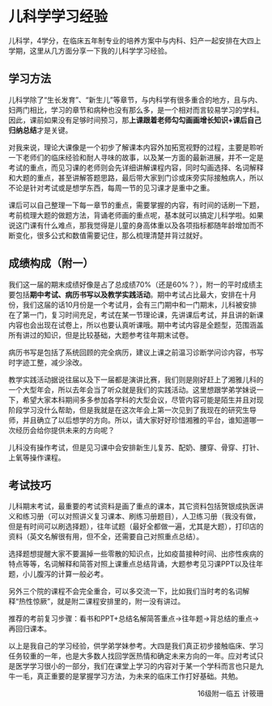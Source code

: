 # 儿科学学习经验

儿科学，4学分，在临床五年制专业的培养方案中与内科、妇产一起安排在大四上学期，这里从几方面分享一下我的儿科学学习经验。

## 学习方法

儿科学除了“生长发育”、“新生儿”等章节，与内科学有很多重合的地方，且与内、妇两门相比，学习的章节和病种也没有那么多，是一个相对而言较易学习的学科。因此，课前如果没有足够时间预习，那**上课跟着老师勾勾画画增长知识+课后自己归纳总结**才是关键。

对我来说，理论大课像是一个初步了解课本内容外加拓宽视野的过程，主要是聆听一下老师们的临床经验和耐人寻味的故事，以及某一方面的最新进展，并不一定是考试的重点，而见习课的老师则会先详细讲解课程内容，同时勾画选择、名词解释和大题的重点，甚至讲解答题思路，最后带大家到门诊或床旁实际接触病人，所以不论是针对考试或是想学东西，每周一节的见习课才是重中之重。

课后可以自己整理一下每一章节的重点，需要掌握的内容，有时间的话刷一下题，考前梳理大题的做题方法，背诵老师画的重点呢，基本就可以搞定儿科学啦。如果说这门课有什么难点，那我觉得是儿童的身高体重以及各项指标都随年龄增加而不断变化，很多公式和数值需要记住，那么梳理清楚并背过就好。

## 成绩构成（附一）

我们这一届的期末成绩好像是占了总成绩70%（还是60%？），附一的平时成绩主要包括**期中考试、病历书写以及教学实践活动**。期中考试占比最大，安排在十月份，我们这届的话10月份是一个考试月，会有三门期中和一门期末，儿科被安排在了第一门，复习时间充足，考试在某一节理论课，先讲课后考试，并且讲的新课内容也会出现在试卷上，所以也要认真听课哦。期中考试内容是全题型，范围涵盖所有讲过的知识，但是比较基础，大题参考往年期末试卷。

病历书写是包括了系统回顾的完全病历，建议上课之前温习诊断学问诊内容，书写时字迹工整，减少涂改。

教学实践活动据说往届以及下一届都是演讲比赛，我们则是刚好赶上了湘雅儿科的一个大型年会，所以去年会当了听众就是我们的实践活动。这里想跟学弟学妹说一下，希望大家本科期间多多参加各学科的大型会议，尽管内容可能是陌生并且对现阶段学习没什么帮助，但是我就是在这次年会上第一次见到了我现在的研究生导师，并且确立了以后想学的方向。所以，请大家好好珍惜湘雅的平台，谁知道哪一次经历会给你提供未来的方向呢？

儿科没有操作考试，但是见习课中会安排新生儿复苏、配奶、腰穿、骨穿、打针、上氧等操作课程。

## 考试技巧

儿科期末考试，最重要的考试资料是画了重点的课本，其它资料包括贺银成执医讲义和练习册（可以对照讲义复习课本、刷练习册题目），人卫练习册（我没有做，但是有时间可以刷选择题），往年试题（最好全都做一遍，尤其是大题），打印店的资料（英文名解很有用，但不全，还需要自己对照重点总结）。

选择题想提醒大家不要漏掉一些零散的知识点，比如疫苗接种时间、出疹性疾病的特点等等，名词解释和简答对照上课重点总结背诵，大题参考见习课PPT以及往年题，小儿腹泻的计算一般必考。

另外三个院的课程不会完全重合，可以多交流一下，比如我们当时考的名词解释“热性惊厥”，就是附二课程安排里的，附一没有讲过。

推荐的考前复习步骤：看书和PPT+总结名解简答重点→往年题→背总结的重点→再回归课本。

以上是我自己的学习经验，供学弟学妹参考。大四是我们真正初步接触临床、学习任务较重的一年，也是大多数人找回学医热情和确定未来方向的一年。应对考试只是医学学习很小的一部分，我们在课堂上学习的内容对于某一个学科而言也只是九牛一毛，真正重要的是掌握学习方法，为未来的临床工作打好基础。共勉。

<p align="right">16级附一临五 计筱珊</p>
